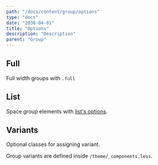 ```yaml
---
path: "/docs/content/group/options"
type: "docs"
date: "2030-04-01"
title: "Options"
description: "Description"
parent: "Group"
---
```


<h2>Full</h2>

<p>Full width groups with <code>.full</code></p>

<demo>
  <div class="demo-inner">
    <div class="demo-item" data-iframe="/demos/group/options/full-line" data-name="line">
    </div>
  </div>
  <div class="demo-inner">
    <div class="demo-item" data-iframe="/demos/group/options/full-stack" data-name="stack">
    </div>
  </div>
</demo>

<h2>List</h2>

<p>Space group elements with <a href="">list's options</a>.</p>

<demo>
  <div class="demo-inner">
    <div class="demo-item" data-iframe="/demos/group/options/list-line" data-name="line">
    </div>
  </div>
  <div class="demo-inner">
    <div class="demo-item" data-iframe="/demos/group/options/list-stack" data-name="stack">
    </div>
  </div>
</demo>

<h2>Variants</h2>

<p>Optional classes for assigning variant.</p>

<div class="alert">
  <div class="alert_content">
    Group variants are defined inside <code>/theme/_components.less</code>.
  </div>
</div>

<demo>
  <div class="demo-inner">
    <div class="demo-item" data-iframe="/demos/group/options/variant-line" data-name="line">
    </div>
  </div>
  <div class="demo-inner">
    <div class="demo-item" data-iframe="/demos/group/options/variant-stack" data-name="stack">
    </div>
  </div>
</demo>
